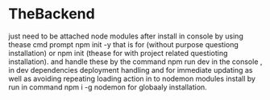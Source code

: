 # TheBackend
<p>just need to be attached node modules after install in console by using thease cmd prompt <span>npm init -y</span> that is for (without purpose questiong installation) or <span>npm init</span> (thease for with project related questioting installation).
and handle these by the command <span>npm run dev</span> in the console , 
in dev dependencies deployment handling and for immediate updating as well as avoiding repeating loading action in to nodemon modules install by run in command <span>npm i -g nodemon</span> for globaaly installation.  

</p>
